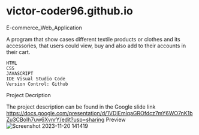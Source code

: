 # victor-coder96.github.io
E-commerce_Web_Application

A program that show cases different textile products or clothes and its accessories, that users 
could view, buy and also add to their accounts in their cart.

    HTML
    CSS
    JAVASCRIPT
    IDE Visual Studio Code
    Version Control: Github 
    
    

Project Decription

The project description can be found in the Google slide link https://docs.google.com/presentation/d/1VDIEmlqaGROfdcz7mY6WO7nK1bZu3CBoIh7uw6XvnrY/edit?usp=sharing 
Preview
![Screenshot 2023-11-20 141419](https://github.com/Victor-coder96/victor-coder96.github.io/assets/122835463/4a6c0e4c-15c4-44ab-8a4a-80f1bd3e7452)

